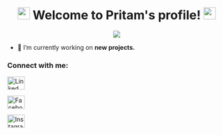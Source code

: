 <h1 align="center">
  <img src="https://media.giphy.com/media/hvRJCLFzcasrR4ia7z/giphy.gif" width="28">
  Welcome to Pritam's profile!
  <img src="https://media.giphy.com/media/hvRJCLFzcasrR4ia7z/giphy.gif" width="28">
</h1>

<p align="center">
  <a href="https://github.com/pritm-321/readme-typing-svg"><img src="https://readme-typing-svg.herokuapp.com/?lines=Learning%20Full-Stack%20Web%20Development;A%20Self%20Taught%20Developer;A%20Quick%20Learner;A%20Competitive%20Gamer&font=Fira%20Code&center=true&width=500&height=45&color=1aff1a&vCenter=true&size=23"></a>
</p>


<!--<h1 align="center">Hi 👋, I'm Debajyoti Bhattacharjee</h1>
<h3 align="center">A novice coder.</h3> -->

<!--<p align="left"> <img src="https://komarev.com/ghpvc/?username=debajyoti2050&label=Profile%20views&color=0e75b6&style=flat" alt="debajyoti2050" /> </p>-->

- 🔭 I’m currently working on **new projects.**

<h3 align="left">Connect with me:</h3>
<p align="left">
<a href="https://www.linkedin.com/in/pritam-das-1bb1241b4/" target="blank"><img align="center" src="https://raw.githubusercontent.com/rahuldkjain/github-profile-readme-generator/master/src/images/icons/Social/linked-in-alt.svg" alt="Linked In" height="30" width="40" /></a>
  
<a href="https://www.facebook.com/profile.php?id=100026072058053" target="blank"><img src="https://raw.githubusercontent.com/rahuldkjain/github-profile-readme-generator/master/src/images/icons/Social/facebook.svg" alt="Facebook" height="30" width="40" /></a>
  
<a href="https://www.instagram.com/_._silent_._speaker_._/?hl=en" target="blank"><img src="https://raw.githubusercontent.com/rahuldkjain/github-profile-readme-generator/master/src/images/icons/Social/instagram.svg" alt="Instagram" height="30" width="40" /></a>

</p>






